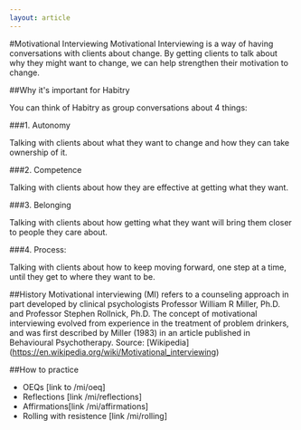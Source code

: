 ```yaml
---
layout: article
---
```


#Motivational Interviewing
Motivational Interviewing is a way of having conversations with clients about change. By getting clients to talk about why they might want to change, we can help strengthen their motivation to change.

##Why it's important for Habitry

You can think of Habitry as group conversations about 4 things:

###1. Autonomy

Talking with clients about what they want to change and how they can take ownership of it.

###2. Competence

Talking with clients about how they are effective at getting what they want.

###3. Belonging

Talking with clients about how getting what they want will bring them closer to people they care about.

###4. Process: 

Talking with clients about how to keep moving forward, one step at a time, until they get to where they want to be.

##History
Motivational interviewing (MI) refers to a counseling approach in part developed by clinical psychologists Professor William R Miller, Ph.D. and Professor Stephen Rollnick, Ph.D. The concept of motivational interviewing evolved from experience in the treatment of problem drinkers, and was first described by Miller (1983) in an article published in Behavioural Psychotherapy. 
Source: [Wikipedia] (https://en.wikipedia.org/wiki/Motivational_interviewing)

##How to practice
- OEQs [link to /mi/oeq]
- Reflections [link /mi/reflections]
- Affirmations[link /mi/affirmations]
- Rolling with resistence [link /mi/rolling]

